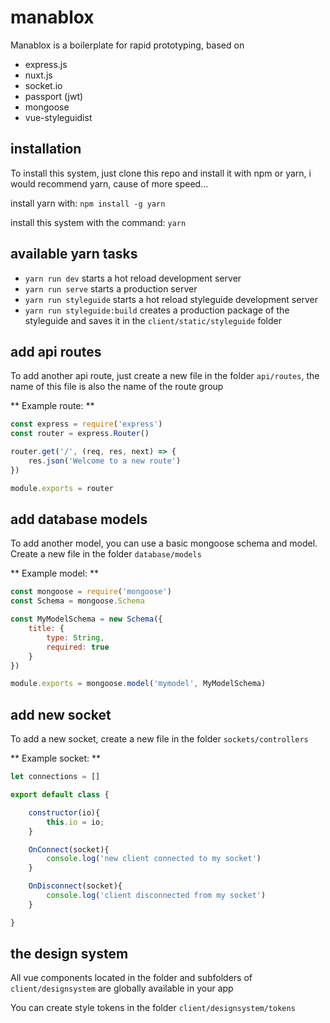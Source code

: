 # manablox

Manablox is a boilerplate for rapid prototyping, based on 

- express.js
- nuxt.js
- socket.io
- passport (jwt)
- mongoose
- vue-styleguidist

## installation

To install this system, just clone this repo and install it with npm or yarn, i would recommend yarn, cause of more speed...

install yarn with:  ``` npm install -g yarn ```

install this system with the command: ``` yarn ```

## available yarn tasks

- ``` yarn run dev ``` starts a hot reload development server
- ``` yarn run serve ``` starts a production server
- ``` yarn run styleguide ``` starts a hot reload styleguide development server
- ``` yarn run styleguide:build ``` creates a production package of the styleguide and saves it in the ``` client/static/styleguide ``` folder



## add api routes

To add another api route, just create a new file in the folder ``` api/routes ```, the name of this file is also the name of the route group

** Example route: **

``` js
const express = require('express')
const router = express.Router()

router.get('/', (req, res, next) => {
    res.json('Welcome to a new route')
})

module.exports = router
```



## add database models

To add another model, you can use a basic mongoose schema and model. Create a new file in the folder ``` database/models ```

** Example model: ** 

``` js
const mongoose = require('mongoose')
const Schema = mongoose.Schema

const MyModelSchema = new Schema({
    title: {
        type: String,
        required: true
    }
})

module.exports = mongoose.model('mymodel', MyModelSchema)
```



## add new socket

To add a new socket, create a new file in the folder ``` sockets/controllers ```

** Example socket: **

``` js
let connections = []

export default class {

    constructor(io){
        this.io = io;
    }

    OnConnect(socket){
        console.log('new client connected to my socket')
    }

    OnDisconnect(socket){
        console.log('client disconnected from my socket')
    }

}
```


## the design system

All vue components located in the folder and subfolders of ``` client/designsystem ``` are globally available in your app

You can create style tokens in the folder ``` client/designsystem/tokens ```


